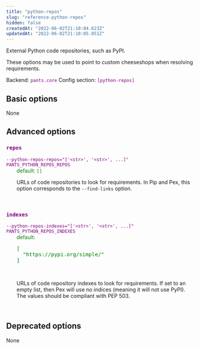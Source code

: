 ```yaml
---
title: "python-repos"
slug: "reference-python-repos"
hidden: false
createdAt: "2022-06-02T21:10:04.623Z"
updatedAt: "2022-06-02T21:10:05.051Z"
---
```

External Python code repositories, such as PyPI.

These options may be used to point to custom cheeseshops when resolving requirements.

Backend: <span style="color: purple"><code>pants.core</code></span>
Config section: <span style="color: purple"><code>[python-repos]</code></span>

## Basic options

None

## Advanced options

<div style="color: purple">
  <h3><code>repos</code></h3>
  <code>--python-repos-repos=&quot;['&lt;str&gt;', '&lt;str&gt;', ...]&quot;</code><br>
  <code>PANTS_PYTHON_REPOS_REPOS</code><br>
</div>
<div style="padding-left: 2em;">
<span style="color: green">default: <code>[]</code></span>

<br>

URLs of code repositories to look for requirements. In Pip and Pex, this option corresponds to the `--find-links` option.
</div>
<br>

<div style="color: purple">
  <h3><code>indexes</code></h3>
  <code>--python-repos-indexes=&quot;['&lt;str&gt;', '&lt;str&gt;', ...]&quot;</code><br>
  <code>PANTS_PYTHON_REPOS_INDEXES</code><br>
</div>
<div style="padding-left: 2em;">
<span style="color: green">default: <pre>[
  "https://pypi.org/simple/"
]</pre></span>

<br>

URLs of code repository indexes to look for requirements. If set to an empty list, then Pex will use no indices (meaning it will not use PyPI). The values should be compliant with PEP 503.
</div>
<br>


## Deprecated options

None